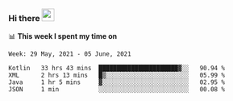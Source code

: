 ### Hi there <a href="https://www.gautamkrishnar.com/"><img src="https://media.giphy.com/media/hvRJCLFzcasrR4ia7z/giphy.gif" width="25px"></a>

📊 **This week I spent my time on**

<!--START_SECTION:waka-->
```text
Week: 29 May, 2021 - 05 June, 2021

Kotlin   33 hrs 43 mins  ██████████████████████▓░░   90.94 % 
XML      2 hrs 13 mins   █▒░░░░░░░░░░░░░░░░░░░░░░░   05.99 % 
Java     1 hr 5 mins     ▓░░░░░░░░░░░░░░░░░░░░░░░░   02.95 % 
JSON     1 min           ░░░░░░░░░░░░░░░░░░░░░░░░░   00.08 % 
```
<!--END_SECTION:waka-->
